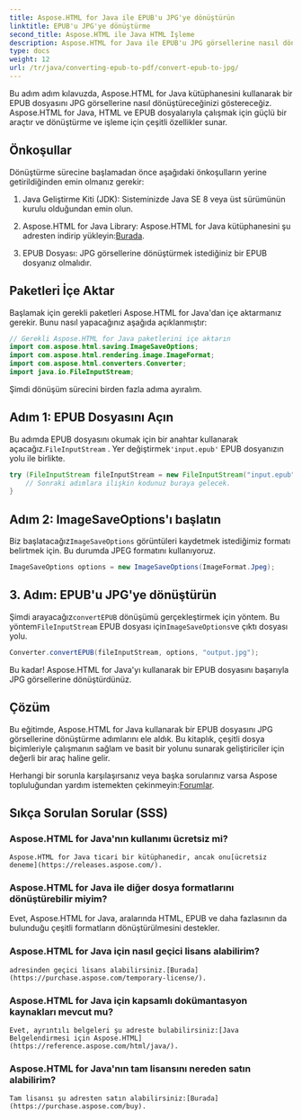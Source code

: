 ```yaml
---
title: Aspose.HTML for Java ile EPUB'u JPG'ye dönüştürün
linktitle: EPUB'u JPG'ye dönüştürme
second_title: Aspose.HTML ile Java HTML İşleme
description: Aspose.HTML for Java ile EPUB'u JPG görsellerine nasıl dönüştüreceğinizi öğrenin. Sorunsuz dönüşüm için adım adım kılavuzumuzu izleyin.
type: docs
weight: 12
url: /tr/java/converting-epub-to-pdf/convert-epub-to-jpg/
---
```


Bu adım adım kılavuzda, Aspose.HTML for Java kütüphanesini kullanarak bir EPUB dosyasını JPG görsellerine nasıl dönüştüreceğinizi göstereceğiz. Aspose.HTML for Java, HTML ve EPUB dosyalarıyla çalışmak için güçlü bir araçtır ve dönüştürme ve işleme için çeşitli özellikler sunar.

## Önkoşullar

Dönüştürme sürecine başlamadan önce aşağıdaki önkoşulların yerine getirildiğinden emin olmanız gerekir:

1. Java Geliştirme Kiti (JDK): Sisteminizde Java SE 8 veya üst sürümünün kurulu olduğundan emin olun.

2.  Aspose.HTML for Java Library: Aspose.HTML for Java kütüphanesini şu adresten indirip yükleyin:[Burada](https://releases.aspose.com/html/java/).

3. EPUB Dosyası: JPG görsellerine dönüştürmek istediğiniz bir EPUB dosyanız olmalıdır.

## Paketleri İçe Aktar

Başlamak için gerekli paketleri Aspose.HTML for Java'dan içe aktarmanız gerekir. Bunu nasıl yapacağınız aşağıda açıklanmıştır:

```java
// Gerekli Aspose.HTML for Java paketlerini içe aktarın
import com.aspose.html.saving.ImageSaveOptions;
import com.aspose.html.rendering.image.ImageFormat;
import com.aspose.html.converters.Converter;
import java.io.FileInputStream;
```

Şimdi dönüşüm sürecini birden fazla adıma ayıralım.

## Adım 1: EPUB Dosyasını Açın

 Bu adımda EPUB dosyasını okumak için bir anahtar kullanarak açacağız.`FileInputStream` . Yer değiştirmek`'input.epub'` EPUB dosyanızın yolu ile birlikte.

```java
try (FileInputStream fileInputStream = new FileInputStream("input.epub")) {
    // Sonraki adımlara ilişkin kodunuz buraya gelecek.
}
```

## Adım 2: ImageSaveOptions'ı başlatın

Biz başlatacağız`ImageSaveOptions` görüntüleri kaydetmek istediğimiz formatı belirtmek için. Bu durumda JPEG formatını kullanıyoruz.

```java
ImageSaveOptions options = new ImageSaveOptions(ImageFormat.Jpeg);
```

## 3. Adım: EPUB'u JPG'ye dönüştürün

 Şimdi arayacağız`convertEPUB` dönüşümü gerçekleştirmek için yöntem. Bu yöntem`FileInputStream` EPUB dosyası için`ImageSaveOptions`ve çıktı dosyası yolu.

```java
Converter.convertEPUB(fileInputStream, options, "output.jpg");
```

Bu kadar! Aspose.HTML for Java'yı kullanarak bir EPUB dosyasını başarıyla JPG görsellerine dönüştürdünüz.

## Çözüm

Bu eğitimde, Aspose.HTML for Java kullanarak bir EPUB dosyasını JPG görsellerine dönüştürme adımlarını ele aldık. Bu kitaplık, çeşitli dosya biçimleriyle çalışmanın sağlam ve basit bir yolunu sunarak geliştiriciler için değerli bir araç haline gelir.

 Herhangi bir sorunla karşılaşırsanız veya başka sorularınız varsa Aspose topluluğundan yardım istemekten çekinmeyin:[Forumlar](https://forum.aspose.com/).

## Sıkça Sorulan Sorular (SSS)

### Aspose.HTML for Java'nın kullanımı ücretsiz mi?
    Aspose.HTML for Java ticari bir kütüphanedir, ancak onu[ücretsiz deneme](https://releases.aspose.com/).

### Aspose.HTML for Java ile diğer dosya formatlarını dönüştürebilir miyim?
   Evet, Aspose.HTML for Java, aralarında HTML, EPUB ve daha fazlasının da bulunduğu çeşitli formatların dönüştürülmesini destekler.

### Aspose.HTML for Java için nasıl geçici lisans alabilirim?
    adresinden geçici lisans alabilirsiniz.[Burada](https://purchase.aspose.com/temporary-license/).

### Aspose.HTML for Java için kapsamlı dokümantasyon kaynakları mevcut mu?
    Evet, ayrıntılı belgeleri şu adreste bulabilirsiniz:[Java Belgelendirmesi için Aspose.HTML](https://reference.aspose.com/html/java/).

### Aspose.HTML for Java'nın tam lisansını nereden satın alabilirim?
    Tam lisansı şu adresten satın alabilirsiniz:[Burada](https://purchase.aspose.com/buy).

